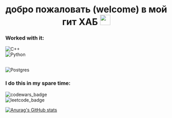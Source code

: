 <h1 align="center">добро пожаловать (welcome) в мой гит ХАБ
<img src="https://github.com/blackcater/blackcater/raw/main/images/Hi.gif" height="32"/></h1>


<h3> Worked with it: </h3>

![C++](https://img.shields.io/badge/c++-%2300599C.svg?style=for-the-badge&logo=c%2B%2B&logoColor=white) <br>
![Python](https://img.shields.io/badge/python-3670A0?style=for-the-badge&logo=python&logoColor=ffdd54) <br> <br>

![Postgres](https://img.shields.io/badge/postgres-%23316192.svg?style=for-the-badge&logo=postgresql&logoColor=white) <br>

<h3> I do this in my spare time: </h3>
  
<img src="https://www.codewars.com/users/artyommm/badges/large" alt="codewars_badge"> <br>
<img src="https://img.shields.io/badge/dynamic/json?style=for-the-badge&labelColor=black&color=%23ffa116&label=Solved&query=solvedOverTotal&url=https%3A%2F%2Fleetcode-badge.vercel.app%2Fapi%2Fusers%2Fartyommm&logo=leetcode&logoColor=yellow" alt="leetcode_badge">

[![Anurag's GitHub stats](https://github-readme-stats.vercel.app/api?username=artyommm)](https://github.com/anuraghazra/github-readme-stats)

